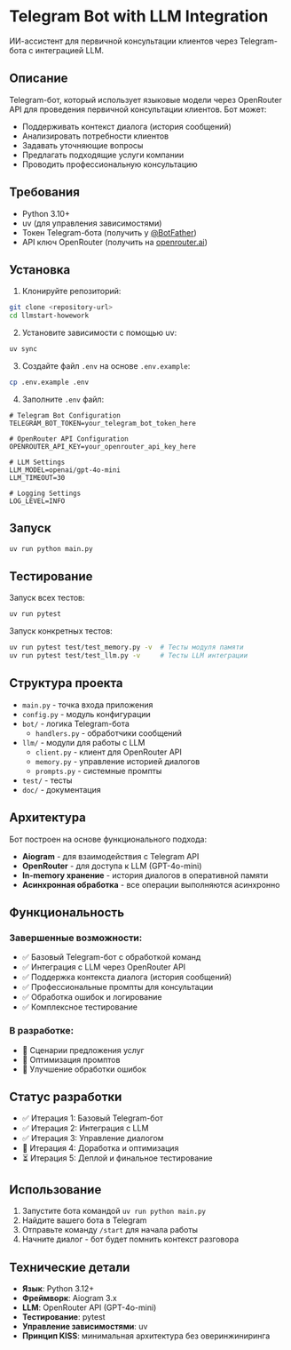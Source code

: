 # Telegram Bot with LLM Integration

ИИ-ассистент для первичной консультации клиентов через Telegram-бота с интеграцией LLM.

## Описание

Telegram-бот, который использует языковые модели через OpenRouter API для проведения первичной консультации клиентов. Бот может:

- Поддерживать контекст диалога (история сообщений)
- Анализировать потребности клиентов
- Задавать уточняющие вопросы
- Предлагать подходящие услуги компании
- Проводить профессиональную консультацию

## Требования

- Python 3.10+
- uv (для управления зависимостями)
- Токен Telegram-бота (получить у [@BotFather](https://t.me/BotFather))
- API ключ OpenRouter (получить на [openrouter.ai](https://openrouter.ai))

## Установка

1. Клонируйте репозиторий:
```bash
git clone <repository-url>
cd llmstart-howework
```

2. Установите зависимости с помощью uv:
```bash
uv sync
```

3. Создайте файл `.env` на основе `.env.example`:
```bash
cp .env.example .env
```

4. Заполните `.env` файл:
```env
# Telegram Bot Configuration
TELEGRAM_BOT_TOKEN=your_telegram_bot_token_here

# OpenRouter API Configuration
OPENROUTER_API_KEY=your_openrouter_api_key_here

# LLM Settings
LLM_MODEL=openai/gpt-4o-mini
LLM_TIMEOUT=30

# Logging Settings
LOG_LEVEL=INFO
```

## Запуск

```bash
uv run python main.py
```

## Тестирование

Запуск всех тестов:
```bash
uv run pytest
```

Запуск конкретных тестов:
```bash
uv run pytest test/test_memory.py -v  # Тесты модуля памяти
uv run pytest test/test_llm.py -v     # Тесты LLM интеграции
```

## Структура проекта

- `main.py` - точка входа приложения
- `config.py` - модуль конфигурации
- `bot/` - логика Telegram-бота
  - `handlers.py` - обработчики сообщений
- `llm/` - модули для работы с LLM
  - `client.py` - клиент для OpenRouter API
  - `memory.py` - управление историей диалогов
  - `prompts.py` - системные промпты
- `test/` - тесты
- `doc/` - документация

## Архитектура

Бот построен на основе функционального подхода:
- **Aiogram** - для взаимодействия с Telegram API
- **OpenRouter** - для доступа к LLM (GPT-4o-mini)
- **In-memory хранение** - история диалогов в оперативной памяти
- **Асинхронная обработка** - все операции выполняются асинхронно

## Функциональность

### Завершенные возможности:
- ✅ Базовый Telegram-бот с обработкой команд
- ✅ Интеграция с LLM через OpenRouter API
- ✅ Поддержка контекста диалога (история сообщений)
- ✅ Профессиональные промпты для консультации
- ✅ Обработка ошибок и логирование
- ✅ Комплексное тестирование

### В разработке:
- 🔄 Сценарии предложения услуг
- 🔄 Оптимизация промптов
- 🔄 Улучшение обработки ошибок

## Статус разработки

- ✅ Итерация 1: Базовый Telegram-бот
- ✅ Итерация 2: Интеграция с LLM
- ✅ Итерация 3: Управление диалогом
- 🔄 Итерация 4: Доработка и оптимизация
- ⏳ Итерация 5: Деплой и финальное тестирование

## Использование

1. Запустите бота командой `uv run python main.py`
2. Найдите вашего бота в Telegram
3. Отправьте команду `/start` для начала работы
4. Начните диалог - бот будет помнить контекст разговора

## Технические детали

- **Язык**: Python 3.12+
- **Фреймворк**: Aiogram 3.x
- **LLM**: OpenRouter API (GPT-4o-mini)
- **Тестирование**: pytest
- **Управление зависимостями**: uv
- **Принцип KISS**: минимальная архитектура без оверинжиниринга